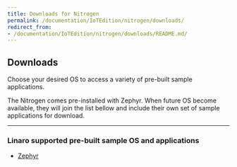 ```yaml
---
title: Downloads for Nitrogen
permalink: /documentation/IoTEdition/nitrogen/downloads/
redirect_from:
- /documentation/IoTEdition/nitrogen/downloads/README.md/
---
```

## Downloads

Choose your desired OS to access a variety of pre-built sample applications.

The Nitrogen comes pre-installed with Zephyr. When future OS become available, they will join the list bellow and include their own set of sample applications for download.

***

### Linaro supported pre-built sample OS and applications

- [Zephyr](Zephyr.md)
